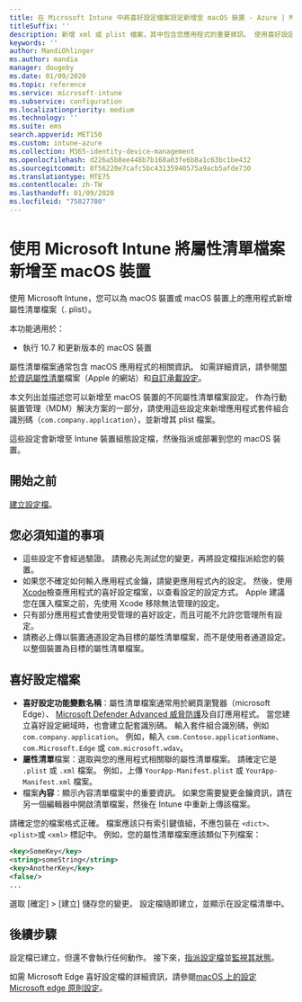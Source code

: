 ```yaml
---
title: 在 Microsoft Intune 中將喜好設定檔案設定新增至 macOS 裝置 - Azure | Microsoft Docs
titleSuffix: ''
description: 新增 xml 或 plist 檔案，其中包含您應用程式的重要資訊。 使用喜好設定檔案裝置設定檔來變更屬性清單檔中的金鑰資訊，並將其指派給您的 macOS 裝置。
keywords: ''
author: MandiOhlinger
ms.author: mandia
manager: dougeby
ms.date: 01/09/2020
ms.topic: reference
ms.service: microsoft-intune
ms.subservice: configuration
ms.localizationpriority: medium
ms.technology: ''
ms.suite: ems
search.appverid: MET150
ms.custom: intune-azure
ms.collection: M365-identity-device-management
ms.openlocfilehash: d226a5b8ee448b7b168a03fe6b8a1c63bc1be432
ms.sourcegitcommit: 8f56220e7cafc5bc43135940575a9acb5afde730
ms.translationtype: MTE75
ms.contentlocale: zh-TW
ms.lasthandoff: 01/09/2020
ms.locfileid: "75827780"
---
```

# <a name="add-a-property-list-file-to-macos-devices-using-microsoft-intune"></a>使用 Microsoft Intune 將屬性清單檔案新增至 macOS 裝置

使用 Microsoft Intune，您可以為 macOS 裝置或 macOS 裝置上的應用程式新增屬性清單檔案（. plist）。

本功能適用於：

- 執行 10.7 和更新版本的 macOS 裝置

屬性清單檔案通常包含 macOS 應用程式的相關資訊。 如需詳細資訊，請參閱[關於資訊屬性清單](https://developer.apple.com/library/archive/documentation/General/Reference/InfoPlistKeyReference/Articles/AboutInformationPropertyListFiles.html)檔案（Apple 的網站）和[自訂承載設定](https://support.apple.com/guide/mdm/custom-mdm9abbdbe7/1/web/1)。

本文列出並描述您可以新增至 macOS 裝置的不同屬性清單檔案設定。 作為行動裝置管理（MDM）解決方案的一部分，請使用這些設定來新增應用程式套件組合識別碼（`com.company.application`），並新增其 plist 檔案。

這些設定會新增至 Intune 裝置組態設定檔，然後指派或部署到您的 macOS 裝置。

## <a name="before-you-begin"></a>開始之前

[建立設定檔](device-profile-create.md)。

## <a name="what-you-need-to-know"></a>您必須知道的事項

- 這些設定不會經過驗證。 請務必先測試您的變更，再將設定檔指派給您的裝置。
- 如果您不確定如何輸入應用程式金鑰，請變更應用程式內的設定。 然後，使用[Xcode](https://developer.apple.com/xcode/)檢查應用程式的喜好設定檔案，以查看設定的設定方式。 Apple 建議您在匯入檔案之前，先使用 Xcode 移除無法管理的設定。
- 只有部分應用程式會使用受管理的喜好設定，而且可能不允許您管理所有設定。
- 請務必上傳以裝置通道設定為目標的屬性清單檔案，而不是使用者通道設定。 以整個裝置為目標的屬性清單檔案。

## <a name="preference-file"></a>喜好設定檔案

- **喜好設定功能變數名稱**：屬性清單檔案通常用於網頁瀏覽器（microsoft Edge）、 [Microsoft Defender Advanced 威脅防護](https://docs.microsoft.com/windows/security/threat-protection/microsoft-defender-atp/microsoft-defender-atp-mac)及自訂應用程式。 當您建立喜好設定網域時，也會建立配套識別碼。 輸入套件組合識別碼，例如 `com.company.application`。 例如，輸入 `com.Contoso.applicationName`、`com.Microsoft.Edge` 或 `com.microsoft.wdav`。
- **屬性清單**檔案：選取與您的應用程式相關聯的屬性清單檔案。 請確定它是 `.plist` 或 `.xml` 檔案。 例如，上傳 `YourApp-Manifest.plist` 或 `YourApp-Manifest.xml` 檔案。
- 檔案**內容**：顯示內容清單檔案中的重要資訊。 如果您需要變更金鑰資訊，請在另一個編輯器中開啟清單檔案，然後在 Intune 中重新上傳該檔案。

請確定您的檔案格式正確。 檔案應該只有索引鍵值組，不應包裝在 `<dict>`、`<plist>`或 `<xml>` 標記中。 例如，您的屬性清單檔案應該類似下列檔案：

```xml
<key>SomeKey</key>
<string>someString</string>
<key>AnotherKey</key>
<false/>
...
```

選取 [確定]   > [建立]  儲存您的變更。 設定檔隨即建立，並顯示在設定檔清單中。

## <a name="next-steps"></a>後續步驟

設定檔已建立，但還不會執行任何動作。 接下來，[指派設定檔](device-profile-assign.md)並[監視其狀態](device-profile-monitor.md)。

如需 Microsoft Edge 喜好設定檔的詳細資訊，請參閱[macOS 上的設定 Microsoft edge 原則設定](https://docs.microsoft.com/deployedge/configure-microsoft-edge-on-mac)。
